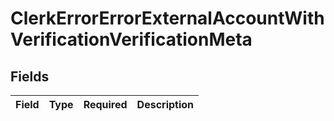 # ClerkErrorErrorExternalAccountWithVerificationVerificationMeta


## Fields

| Field       | Type        | Required    | Description |
| ----------- | ----------- | ----------- | ----------- |